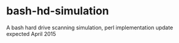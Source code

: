 # bash-hd-simulation
A bash hard drive scanning simulation, perl implementation update expected April 2015
